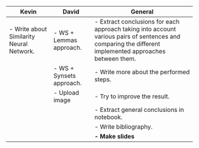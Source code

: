 | Kevin                                    | David                    | General                                                      |
| ---------------------------------------- | ------------------------ | ------------------------------------------------------------ |
| - Write about Similarity Neural Network. | - WS + Lemmas approach.  | - Extract conclusions for each approach taking into account various pairs of sentences and comparing the different implemented approaches between them. |
|                                          | - WS + Synsets approach. | - Write more about the performed steps.                      |
|                                          | - Upload image           | - Try to improve the result.                                 |
|                                          |                          | - Extract general conclusions in notebook.                   |
|                                          |                          | - Write bibliography.                                        |
|                                          |                          | **- Make slides**                                            |

